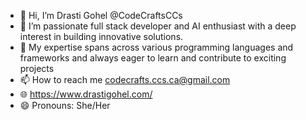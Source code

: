 - 👋 Hi, I’m Drasti Gohel @CodeCraftsCCs
- 👀 I’m passionate full stack developer and AI enthusiast with a deep interest in building innovative solutions.
- 💞️ My expertise spans across various programming languages and frameworks and always eager to learn and contribute to exciting projects
- 📫 How to reach me codecrafts.ccs.ca@gmail.com
- 🌐 https://www.drastigohel.com/
- 😄 Pronouns: She/Her

